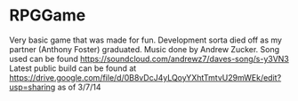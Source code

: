 RPGGame
=======

Very basic game that was made for fun. Development sorta died off as my partner (Anthony Foster) graduated.
Music done by Andrew Zucker.
Song used can be found https://soundcloud.com/andrewz7/daves-song/s-y3VN3
Latest public build can be found at https://drive.google.com/file/d/0B8vDcJ4yLQoyYXhtTmtvU29mWEk/edit?usp=sharing
as of 3/7/14

